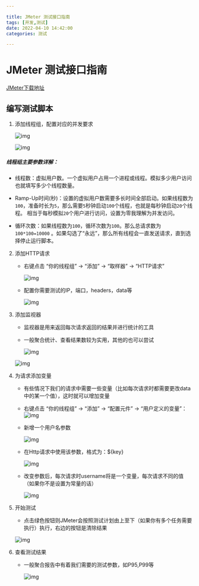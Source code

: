 ```yaml
---

title: JMeter 测试接口指南
tags: [开发,测试]
date: 2022-04-10 14:42:00
categories: 测试

---
```


# JMeter 测试接口指南

[JMeter下载地址](https://jmeter.apache.org/download_jmeter.cgi)

## 编写测试脚本

1. 添加线程组，配置对应的并发要求

   ![img](https://tva1.sinaimg.cn/large/e6c9d24ely1h0zteuvlo1j20ct0ahwfb.jpg)

   ![img](https://tva1.sinaimg.cn/large/e6c9d24ely1h0ztf1nf1rj20uo0d5q3s.jpg)

##### 		线程组主要参数详解：

- 线程数：虚拟用户数。一个虚拟用户占用一个进程或线程。模拟多少用户访问也就填写多少个线程数量。

- Ramp-Up时间(秒)：设置的虚拟用户数需要多长时间全部启动。如果线程数为`100`，准备时长为`5`，那么需要`5`秒钟启动`100`个线程，也就是每秒钟启动`20`个线程。 相当于每秒模拟`20`个用户进行访问，设置为零我理解为并发访问。
- 循环次数：如果线程数为`100`，循环次数为`100`。那么总请求数为`100*100=10000` 。如果勾选了“永远”，那么所有线程会一直发送请求，直到选择停止运行脚本。

2. 添加HTTP请求

   - 右键点击 “你的线程组” → “添加” → “取样器” → “HTTP请求”

     ![img](https://tva1.sinaimg.cn/large/e6c9d24ely1h0ztji68tnj20eq0h1abo.jpg)

   - 配置你需要测试的IP，端口，headers，data等

     ![img](https://tva1.sinaimg.cn/large/e6c9d24ely1h0ztkl12slj20xc0cldhu.jpg)

3. 添加监视器

   - 监视器是用来返回每次请求返回的结果并进行统计的工具

   - 一般聚合统计、查看结果数较为实用，其他的也可以尝试

     ![img](https://tva1.sinaimg.cn/large/e6c9d24ely1h0ztmvd67fj20eo0jd0ug.jpg)

   ![img](https://tva1.sinaimg.cn/large/e6c9d24ely1h0zto2ytqxj20e40j30um.jpg)

4. 为请求添加变量

   - 有些情况下我们的请求中需要一些变量（比如每次请求时都需要更改data中的某一个值），这时就可以增加变量

   - 右键点击 “你的线程组” → “添加” → “配置元件” → “用户定义的变量”：![img](https://tva1.sinaimg.cn/large/e6c9d24ely1h0ztqxzf5vj20g30ldtaz.jpg)

   - 新增一个用户名参数

     ![img](https://tva1.sinaimg.cn/large/e6c9d24ely1h0ztrfv7uij20vn0inwfg.jpg)

   - 在Http请求中使用该参数，格式为：${key} 

     ![img](https://tva1.sinaimg.cn/large/e6c9d24ely1h0ztrxitooj20v60madho.jpg)

   - 改变参数后，每次请求时username将是一个变量，每次请求不同的值（如果你不是设置为常量的话）

     ![img](https://tva1.sinaimg.cn/large/e6c9d24ely1h0ztsk42j7j20vc0lf0vi.jpg)

5. 开始测试

   - 点击绿色按钮则JMeter会按照测试计划由上至下（如果你有多个任务需要执行）执行，右边的按钮是清除结果

   ![img](https://tva1.sinaimg.cn/large/e6c9d24ely1h0zttuw3pxj20xc0id0u9.jpg)

6. 查看测试结果

   - 一般聚合报告中有着我们需要的测试参数，如P95,P99等

     ![img](https://tva1.sinaimg.cn/large/e6c9d24ely1h0ztv7kfs4j20vj09t75h.jpg)